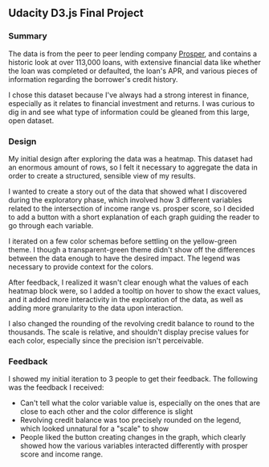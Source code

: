 ## Udacity D3.js Final Project

### Summary

The data is from the peer to peer lending company [Prosper](https://www.prosper.com/), and contains a historic look at over 113,000 loans, with extensive financial data like whether the loan was completed or defaulted, the loan's APR, and various pieces of information regarding the borrower's credit history.

I chose this dataset because I've always had a strong interest in finance, especially as it relates to financial investment and returns. I was curious to dig in and see what type of information could be gleaned from this large, open dataset.



### Design

My initial design after exploring the data was a heatmap. This dataset had an enormous amount of rows, so I felt it necessary to aggregate the data in order to create a structured, sensible view of my results. 

I wanted to create a story out of the data that showed what I discovered during the exploratory phase, which involved how 3 different variables related to the intersection of income range vs. prosper score, so I decided to add a button with a short explanation of each graph guiding the reader to go through each variable.

I iterated on a few color schemas before settling on the yellow-green theme. I though a transparent-green theme didn't show off the differences between the data enough to have the desired impact. The legend was necessary to provide context for the colors.

After feedback, I realized it wasn't clear enough what the values of each heatmap block were, so I added a tooltip on hover to show the exact values, and it added more interactivity in the exploration of the data, as well as adding more granularity to the data upon interaction.

I also changed the rounding of the revolving credit balance to round to the thousands. The scale is relative, and shouldn't display precise values for each color, especially since the precision isn't perceivable.



### Feedback

I showed my initial iteration to 3 people to get their feedback. The following was the feedback I received:

* Can't tell what the color variable value is, especially on the ones that are close to each other and the color difference is slight
* Revolving credit balance was too precisely rounded on the legend, which looked unnatural for a "scale" to show
* People liked the button creating changes in the graph, which clearly showed how the various variables interacted differently with prosper score and income range.